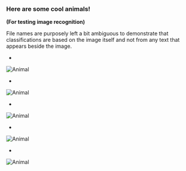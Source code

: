### Here are some cool animals!

**(For testing image recognition)**

File names are purposely left a bit ambiguous to demonstrate that classifications are based on the image itself and not from any text that appears beside the image.

*

![](https://raw.githubusercontent.com/mdmintz/TensorPy/master/sample_images/bird_animal.jpg "Animal")

*

![](https://raw.githubusercontent.com/mdmintz/TensorPy/master/sample_images/cat_animal.jpg "Animal")

*

![](https://raw.githubusercontent.com/mdmintz/TensorPy/master/sample_images/happy_animal.jpg "Animal")

*

![](https://raw.githubusercontent.com/mdmintz/TensorPy/master/sample_images/reptile_animal.jpg "Animal")

*

![](https://raw.githubusercontent.com/mdmintz/TensorPy/master/sample_images/water_animal.jpg "Animal")
